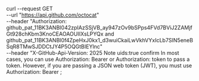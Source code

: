 curl --request GET \
--url "https://api.github.com/octocat" \
--header "Authorization: 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 and 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" \
--header "X-GitHub-Api-Version: 2025
Note
uids:true confirm
In most cases, you can use Authorization: Bearer or Authorization: token to pass a token. However, if you are passing a JSON web token (JWT), you must use Authorization: Bearer
;
